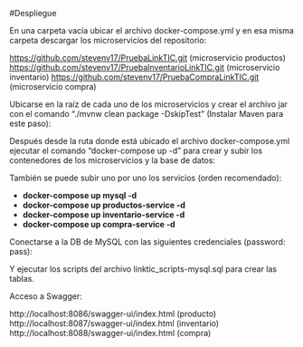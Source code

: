#Despliegue

En una carpeta vacía ubicar el archivo docker-compose.yml y en esa misma carpeta descargar los microservicios del repositorio:

https://github.com/stevenv17/PruebaLinkTIC.git (microservicio productos)
https://github.com/stevenv17/PruebaInventarioLinkTIC.git (microservicio inventario)
https://github.com/stevenv17/PruebaCompraLinkTIC.git (microservicio compra)

 

Ubicarse en la raíz de cada uno de los microservicios y crear el archivo jar con el comando “./mvnw clean package -DskipTest” (Instalar Maven para este paso):

 
 


Después desde la ruta donde está ubicado el archivo docker-compose.yml ejecutar el comando “docker-compose up -d” para crear y subir los contenedores de los microservicios y la base de datos:

 

También se puede subir uno por uno los servicios (orden recomendado):

- **docker-compose up mysql -d**
- **docker-compose up productos-service -d**
- **docker-compose up inventario-service -d**
- **docker-compose up compra-service -d**

 


Conectarse a la DB de MySQL con las siguientes credenciales (password: pass):

 
Y ejecutar los scripts del archivo linktic_scripts-mysql.sql para crear las tablas.


Acceso a Swagger:

http://localhost:8086/swagger-ui/index.html (producto)
http://localhost:8087/swagger-ui/index.html (inventario)
http://localhost:8088/swagger-ui/index.html (compra)
